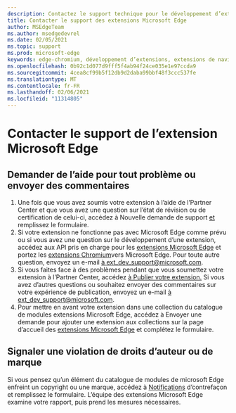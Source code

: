 ```yaml
---
description: Contactez le support technique pour le développement d’extensions Microsoft Edge.
title: Contacter le support des extensions Microsoft Edge
author: MSEdgeTeam
ms.author: msedgedevrel
ms.date: 02/05/2021
ms.topic: support
ms.prod: microsoft-edge
keywords: edge-chromium, développement d’extensions, extensions de navigateur, extensions, extensions, centre de partenaires, développeur, support
ms.openlocfilehash: 0b92c1d077d9fff5f4ab94f24ce035e1e97ccda9
ms.sourcegitcommit: 4cea8cf99b5f12db9d2daba99bbf48f3ccc537fe
ms.translationtype: MT
ms.contentlocale: fr-FR
ms.lasthandoff: 02/06/2021
ms.locfileid: "11314805"
---
```

# Contacter le support de l’extension Microsoft Edge  

## Demander de l’aide pour tout problème ou envoyer des commentaires  

1.  Une fois que vous avez soumis votre extension à l’aide de l’Partner Center et que vous avez une question sur l’état de révision ou de certification de celui-ci, accédez à Nouvelle demande de support [et][MicrosoftSupportSupportrequestformE7a381be9c9aFafbEd76262bc93fd9e4] remplissez le formulaire.  
1.  Si votre extension ne fonctionne pas avec Microsoft Edge comme prévu ou si vous avez une question sur le développement d’une extension, accédez aux API pris en charge pour les [extensions Microsoft Edge][ExtensionsDeveloperGuideApiSupport] et portez les [extensions Chromium][ExtensionsDeveloperGuidePortChromeExtension]vers Microsoft Edge.  Pour toute autre question, envoyez un e-mail [à ext_dev_support@microsoft.com][MailtoExtDevSupportMicrosoft].  
1.  Si vous faites face à des problèmes pendant que vous soumettez votre extension à l’Partner Center, accédez [à Publier votre extension.][ExtensionsPublishPublishExtension]  Si vous avez d’autres questions ou souhaitez envoyer des commentaires sur votre expérience de publication, envoyez un e-mail [à ext_dev_support@microsoft.com][MailtoExtDevSupportMicrosoft].  
1.  Pour mettre en avant votre extension dans une collection du catalogue de modules extensions Microsoft Edge, accédez à Envoyer une demande pour ajouter une extension aux collections sur la page d’accueil des [extensions Microsoft Edge][OfficeFormsPagesResponsepageAspxV4j5cvggr0grqy180bhbrw01uwybfaxnna1zkp3x2vun0ibsu1ymeu3vfy0vurrodewsjgwu00yry4u] et complétez le formulaire.   
    
## Signaler une violation de droits d’auteur ou de marque  

Si vous pensez qu’un élément du catalogue de modules de microsoft Edge enfreint un copyright ou une marque, accédez à [Notifications][MicrosoftInfoMarketplaceHtml] d’contrefaçon et remplissez le formulaire.  L’équipe des extensions Microsoft Edge examine votre rapport, puis prend les mesures nécessaires.  

<!-- links -->  

[ExtensionsDeveloperGuideApiSupport]: ../developer-guide/api-support.md "API pris en charge pour les extensions Microsoft Edge | Documents Microsoft"  
[ExtensionsDeveloperGuidePortChromeExtension]: ../developer-guide/port-chrome-extension.md "Portez votre extension | Documents Microsoft"  
[ExtensionsPublishPublishExtension]: ./publish-extension.md "Publier votre extension | Documents Microsoft"  

[MicrosoftInfoMarketplaceHtml]: https://www.microsoft.com/info/Marketplace.html "Notifications de violation de | Microsoft"  

[MicrosoftSupportSupportrequestformE7a381be9c9aFafbEd76262bc93fd9e4]: https://support.microsoft.com/supportrequestform/e7a381be-9c9a-fafb-ed76-262bc93fd9e4 "Extensions New Support Request | Microsoft Support"  

[OfficeFormsPagesResponsepageAspxV4j5cvggr0grqy180bhbrw01uwybfaxnna1zkp3x2vun0ibsu1ymeu3vfy0vurrodewsjgwu00yry4u]: https://forms.office.com/Pages/ResponsePage.aspx?id=v4j5cvGGr0GRqy180BHbRw01UwyBfAxNna_1ZkP3X2VUN0lBSU1YMEU3VFY0VURRODEwSjgwU00yRy4u "Envoyer une demande d’ajout d’une extension aux collections sur la page d’accueil des modules de | Microsoft Office formulaires"  

[MailtoExtDevSupportMicrosoft]: mailto:ext_dev_support@microsoft.com "Envoyer un courrier électronique à ext_dev_support@microsoft.com"  
